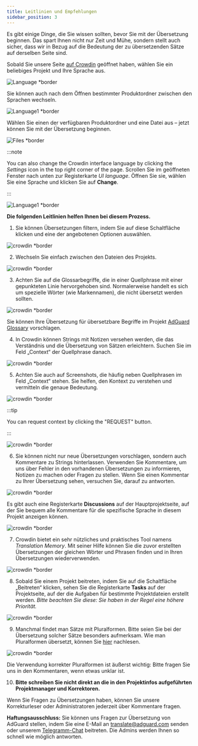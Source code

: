 ```yaml
---
title: Leitlinien und Empfehlungen
sidebar_position: 3
---
```


Es gibt einige Dinge, die Sie wissen sollten, bevor Sie mit der Übersetzung beginnen. Das spart Ihnen nicht nur Zeit und Mühe, sondern stellt auch sicher, dass wir in Bezug auf die Bedeutung der zu übersetzenden Sätze auf derselben Seite sind.

Sobald Sie unsere Seite [auf Crowdin](https://crowdin.com/profile/adguard/) geöffnet haben, wählen Sie ein beliebiges Projekt und Ihre Sprache aus.

![Language *border](https://cdn.adtidy.org/content/Kb/ad_blocker/miscellaneous/adguard_translations/language.png)

Sie können auch nach dem Öffnen bestimmter Produktordner zwischen den Sprachen wechseln.

![Language1 *border](https://cdn.adtidy.org/content/Kb/ad_blocker/miscellaneous/adguard_translations/language1.png)

Wählen Sie einen der verfügbaren Produktordner und eine Datei aus – jetzt können Sie mit der Übersetzung beginnen.

![Files *border](https://cdn.adtidy.org/content/Kb/ad_blocker/miscellaneous/adguard_translations/files.png)

:::note

You can also change the Crowdin interface language by clicking the *Settings* icon in the top right corner of the page. Scrollen Sie im geöffneten Fenster nach unten zur Registerkarte *UI language*. Öffnen Sie sie, wählen Sie eine Sprache und klicken Sie auf **Change**.

:::

![Language1 *border](https://cdn.adtidy.org/content/Kb/ad_blocker/miscellaneous/adguard_translations/settings_en.png)

**Die folgenden Leitlinien helfen Ihnen bei diesem Prozess.**

1. Sie können Übersetzungen filtern, indem Sie auf diese Schaltfläche klicken und eine der angebotenen Optionen auswählen.

![crowdin *border](https://cdn.adtidy.org/public/Adguard/kb/en/ag-translations/filter.png)

2. Wechseln Sie einfach zwischen den Dateien des Projekts.

![crowdin *border](https://cdn.adtidy.org/content/Kb/ad_blocker/miscellaneous/adguard_translations/filter_files.png)

3. Achten Sie auf die Glossarbegriffe, die in einer Quellphrase mit einer gepunkteten Linie hervorgehoben sind. Normalerweise handelt es sich um spezielle Wörter (wie Markennamen), die nicht übersetzt werden sollten.

![crowdin *border](https://cdn.adtidy.org/public/Adguard/kb/en/ag-translations/terms.png)

Sie können Ihre Übersetzung für übersetzbare Begriffe im Projekt [AdGuard Glossary](https://crowdin.com/project/adguard-glossary) vorschlagen.

4. In Crowdin können Strings mit Notizen versehen werden, die das Verständnis und die Übersetzung von Sätzen erleichtern. Suchen Sie im Feld „Context“ der Quellphrase danach.

![crowdin *border](https://cdn.adtidy.org/public/Adguard/kb/en/ag-translations/context-note.png)

5. Achten Sie auch auf Screenshots, die häufig neben Quellphrasen im Feld „Context“ stehen. Sie helfen, den Kontext zu verstehen und vermitteln die genaue Bedeutung.

![crowdin *border](https://cdn.adtidy.org/public/Adguard/kb/en/ag-translations/screenshot.png)

:::tip

You can request context by clicking the "REQUEST" button.

:::

![crowdin *border](https://cdn.adtidy.org/public/Adguard/kb/en/ag-translations/request.png)

6. Sie können nicht nur neue Übersetzungen vorschlagen, sondern auch Kommentare zu Strings hinterlassen. Verwenden Sie Kommentare, um uns über Fehler in den vorhandenen Übersetzungen zu informieren, Notizen zu machen oder Fragen zu stellen. Wenn Sie einen Kommentar zu Ihrer Übersetzung sehen, versuchen Sie, darauf zu antworten.

![crowdin *border](https://cdn.adtidy.org/public/Adguard/kb/en/ag-translations/comments.png)

Es gibt auch eine Registerkarte **Discussions** auf der Hauptprojektseite, auf der Sie bequem alle Kommentare für die spezifische Sprache in diesem Projekt anzeigen können.

![crowdin *border](https://cdn.adtidy.org/public/Adguard/kb/en/ag-translations/discussions.png)

7. Crowdin bietet ein sehr nützliches und praktisches Tool namens _Translation Memory_. Mit seiner Hilfe können Sie die zuvor erstellten Übersetzungen der gleichen Wörter und Phrasen finden und in Ihren Übersetzungen wiederverwenden.

![crowdin *border](https://cdn.adtidy.org/public/Adguard/kb/en/ag-translations/tm.png)

8. Sobald Sie einem Projekt beitreten, indem Sie auf die Schaltfläche „Beitreten“ klicken, sehen Sie die Registerkarte **Tasks** auf der Projektseite, auf der die Aufgaben für bestimmte Projektdateien erstellt werden. _Bitte beachten Sie diese: Sie haben in der Regel eine höhere Priorität._

![crowdin *border](https://cdn.adtidy.org/public/Adguard/kb/en/ag-translations/tasks.png)

9. Manchmal findet man Sätze mit Pluralformen. Bitte seien Sie bei der Übersetzung solcher Sätze besonders aufmerksam. Wie man Pluralformen übersetzt, können Sie [hier](../plural-forms) nachlesen.

![crowdin *border](https://cdn.adtidy.org/public/Adguard/kb/en/ag-translations/plurals.png)

Die Verwendung korrekter Pluralformen ist äußerst wichtig: Bitte fragen Sie uns in den Kommentaren, wenn etwas unklar ist.

10. **Bitte schreiben Sie nicht direkt an die in den Projektinfos aufgeführten Projektmanager und Korrektoren.**

Wenn Sie Fragen zu Übersetzungen haben, können Sie unsere Korrekturleser oder Administratoren jederzeit über Kommentare fragen.

**Haftungsausschluss:** Sie können uns Fragen zur Übersetzung von AdGuard stellen, indem Sie eine E-Mail an [translate@adguard.com](mailto:translate@adguard.com) senden oder unserem [Telegramm-Chat](https://t.me/joinchat/UVYTLcHbr8JmOGIy) beitreten. Die Admins werden Ihnen so schnell wie möglich antworten.
